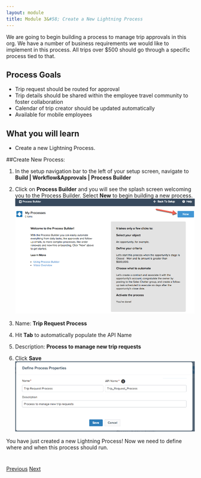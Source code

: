 ```yaml
---
layout: module
title: Module 3&#58; Create a New Lightning Process
---
```


We are going to begin building a process to manage trip approvals in this org. We have a number of business  requirements we would like to implement in this process. All trips over $500 should go through a specific process tied to that. 

## Process Goals
- Trip request should be routed for approval
- Trip details should be shared within the employee travel community to foster collaboration
- Calendar of trip creator should be updated automatically
- Available for mobile employees


## What you will learn
- Create a new Lightning Process. 


##Create New Process: 

1. In the setup navigation bar to the left of your setup screen, navigate to **Build | Workflow&Approvals | Process Builder**

2. Click on **Process Builder** and you will see the splash screen welcoming you to the Process Builder. Select **New** to begin building a new process.  
  ![](images/process1.jpg)
    
3. Name: **Trip Request Process**
4. Hit **Tab** to automatically populate the API Name
5. Description: **Process to manage new trip requests**

6. Click **Save**
  ![](images/process2.jpg)





You have just created a new Lightning Process! Now we need to define where and when this process should run. 



<div class="row" style="margin-top:40px;">
<div class="col-sm-12">
<a href="setup-environment.html" class="btn btn-default"><i class="glyphicon glyphicon-chevron-left"></i> Previous</a>
<a href="create-lightning-application.html" class="btn btn-default pull-right">Next <i class="glyphicon glyphicon-chevron-right"></i></a>
</div>
</div>
